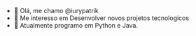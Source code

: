 - 👋 Olá, me chamo @iurypatrik
- 👀 Me interesso em Desenvolver novos projetos tecnologicos
- 🌱 Atualmente programo em Python e Java.
